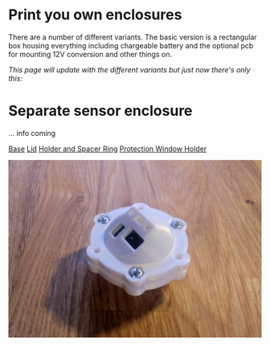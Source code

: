# Print you own enclosures

There are a number of different variants. The basic version is a rectangular box housing everything including chargeable battery and the optional pcb for mounting 12V conversion and other things on.

_This page will update with the different variants but just now there's only this:_

# Separate sensor enclosure

... info coming

<a href=printables/Minisensor%20Base.stl>Base</a>
<a href=printables/Minisensor%20Lid.stl>Lid</a>
<a href=printables/Minisensor%20Holder%20and%20Spacer%20Ring.stl>Holder and Spacer Ring</a>
<a href=printables/Minisensor%20Protection%20Window%20Holder.stl>Protection Window Holder</a>

<img src="images/minisensor.jpg">
